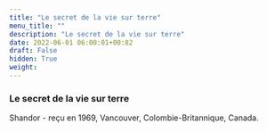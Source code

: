 ```yaml
---
title: "Le secret de la vie sur terre"
menu_title: ""
description: "Le secret de la vie sur terre"
date: 2022-06-01 06:00:01+00:82
draft: False
hidden: True
weight:
---
```

### Le secret de la vie sur terre

Shandor - reçu en 1969, Vancouver, Colombie-Britannique, Canada.

